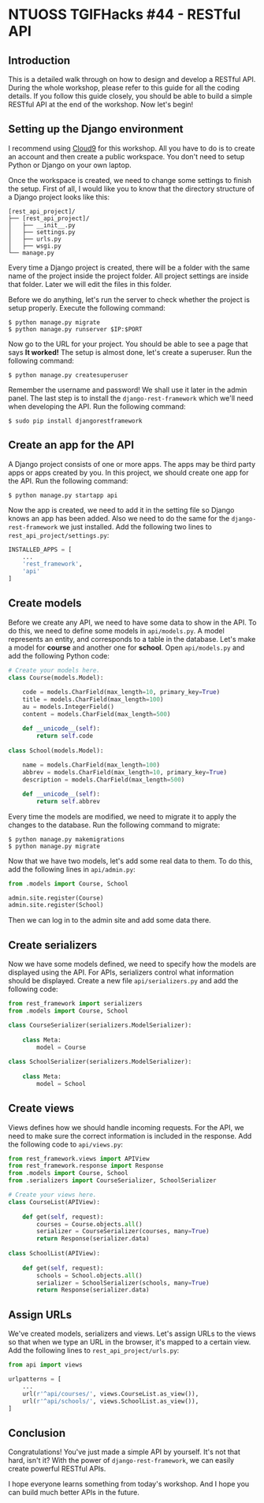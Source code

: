 # NTUOSS TGIFHacks #44 - RESTful API

## Introduction

This is a detailed walk through on how to design and develop a RESTful API. During the whole workshop, please refer to this guide for all the coding details. If you follow this guide closely, you should be able to build a simple RESTful API at the end of the workshop. Now let's begin!

## Setting up the Django environment

I recommend using [Cloud9](https://c9.io) for this workshop. All you have to do is to create an account and then create a public workspace. You don't need to setup Python or Django on your own laptop.

Once the workspace is created, we need to change some settings to finish the setup. First of all, I would like you to know that the directory structure of a Django project looks like this:

```
[rest_api_project]/
├── [rest_api_project]/
│   ├── __init__.py
│   ├── settings.py
│   ├── urls.py
│   ├── wsgi.py
└── manage.py   
```

Every time a Django project is created, there will be a folder with the same name of the project inside the project folder. All project settings are inside that folder. Later we will edit the files in this folder.

Before we do anything, let's run the server to check whether the project is setup properly. Execute the following command:

```Shell
$ python manage.py migrate
$ python manage.py runserver $IP:$PORT
```
Now go to the URL for your project. You should be able to see a page that says **It worked!** The setup is almost done, let's create a superuser. Run the following command:

```Shell
$ python manage.py createsuperuser
```

Remember the username and password! We shall use it later in the admin panel. The last step is to install the ```django-rest-framework``` which we'll need when developing the API. Run the following command:

```Shell
$ sudo pip install djangorestframework
```

## Create an app for the API

A Django project consists of one or more apps. The apps may be third party apps or apps created by you. In this project, we should create one app for the API. Run the following command:

```Shell
$ python manage.py startapp api
```

Now the app is created, we need to add it in the setting file so Django knows an app has been added. Also we need to do the same for the ```django-rest-framework``` we just installed. Add the following two lines to ```rest_api_project/settings.py```:

```python
INSTALLED_APPS = [
    ...
    'rest_framework',
    'api'
]
```

## Create models

Before we create any API, we need to have some data to show in the API. To do this, we need to define some models in ```api/models.py```. A model represents an entity, and corresponds to a table in the database. Let's make a model for **course** and another one for **school**. Open ```api/models.py``` and add the following Python code:

```Python
# Create your models here.
class Course(models.Model):
    
    code = models.CharField(max_length=10, primary_key=True)
    title = models.CharField(max_length=100)
    au = models.IntegerField()
    content = models.CharField(max_length=500)

	def __unicode__(self):
        return self.code
    
class School(models.Model):
    
    name = models.CharField(max_length=100)
    abbrev = models.CharField(max_length=10, primary_key=True)
    description = models.CharField(max_length=500)

	def __unicode__(self):
        return self.abbrev
```

Every time the models are modified, we need to migrate it to apply the changes to the database. Run the following command to migrate:

```Shell
$ python manage.py makemigrations
$ python manage.py migrate
```

Now that we have two models, let's add some real data to them. To do this, add the following lines in ```api/admin.py```:

```Python
from .models import Course, School

admin.site.register(Course)
admin.site.register(School)
```

Then we can log in to the admin site and add some data there.

## Create serializers

Now we have some models defined, we need to specify how the models are displayed using the API. For APIs, serializers control what information should be displayed. Create a new file ```api/serializers.py``` and add the following code:

```Python
from rest_framework import serializers
from .models import Course, School

class CourseSerializer(serializers.ModelSerializer):
    
    class Meta:
        model = Course
        
class SchoolSerializer(serializers.ModelSerializer):
    
    class Meta:
        model = School
```

## Create views

Views defines how we should handle incoming requests. For the API, we need to make sure the correct information is included in the response. Add the following code to ```api/views.py```:

```Python
from rest_framework.views import APIView
from rest_framework.response import Response
from .models import Course, School
from .serializers import CourseSerializer, SchoolSerializer

# Create your views here.
class CourseList(APIView):
    
    def get(self, request):
        courses = Course.objects.all()
        serializer = CourseSerializer(courses, many=True)
        return Response(serializer.data)
        
class SchoolList(APIView):
    
    def get(self, request):
        schools = School.objects.all()
        serializer = SchoolSerializer(schools, many=True)
        return Response(serializer.data)
```

## Assign URLs

We've created models, serializers and views. Let's assign URLs to the views so that when we type an URL in the browser, it's mapped to a certain view. Add the following lines to ```rest_api_project/urls.py```:

```Python
from api import views

urlpatterns = [
	...
    url(r'^api/courses/', views.CourseList.as_view()),
    url(r'^api/schools/', views.SchoolList.as_view()),
]
```

## Conclusion

Congratulations! You've just made a simple API by yourself. It's not that hard, isn't it? With the power of ```django-rest-framework```, we can easily create powerful RESTful APIs.

I hope everyone learns something from today's workshop. And I hope you can build much better APIs in the future.
